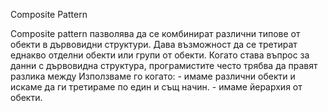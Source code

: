 ﻿Composite Pattern

Composite pattern пазволява да се комбинират различни
типове от обекти в дървовидни структури.
Дава възможност да се третират еднакво отделни обекти 
или  групи от обекти.
Когато става въпрос за данни с дървовидна структура, 
програмистите често трябва да правят разлика между 
Използваме го когато:
	- имаме различни обекти и искаме да ги третираме
по един и същ начин.
	- имаме йерархия от обекти.